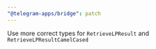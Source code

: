```yaml
---
"@telegram-apps/bridge": patch
---
```


Use more correct types for `RetrieveLPResult` and `RetrieveLPResultCamelCased`
